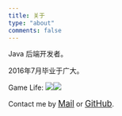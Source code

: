 ```yaml
---
title: 关于
type: "about"
comments: false
---
```


Java 后端开发者。

2016年7月毕业于广大。<br>

Game Life:
<a href="https://www.exophase.com/steam/user/morro28/" style="border-bottom: none;"><img src="https://card.exophase.com/1/1405899.png" style="max-width: 100%;"></a><a href="https://www.exophase.com/psn/user/guaguaer/" style="border-bottom: none;"><img src="https://card.exophase.com/1/1405886.png" style="max-width: 100%;"></a>

Contact me by <a style="font-size: larger;" href="mailto:zguishen@foxmail.com">Mail</a> or <a style="font-size: larger;" href="https://github.com/zgshen">GitHub</a>.

